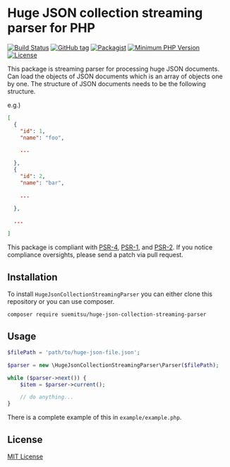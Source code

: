 Huge JSON collection streaming parser for PHP
=============================

[![Build Status](https://travis-ci.org/1105-6601/huge-json-collection-streaming-parser.png?branch=master)](https://travis-ci.org/1105-6601/huge-json-collection-streaming-parser)
[![GitHub tag](https://img.shields.io/github/tag/1105-6601/huge-json-collection-streaming-parser.svg?label=latest)](https://packagist.org/packages/suemitsu/huge-json-collection-streaming-parser) 
[![Packagist](https://img.shields.io/packagist/dt/1105-6601/huge-json-collection-streaming-parser.svg)](https://packagist.org/packages/suemitsu/huge-json-collection-streaming-parser)
[![Minimum PHP Version](http://img.shields.io/badge/php-%3E%3D%207.0-8892BF.svg)](https://php.net/)
[![License](https://img.shields.io/packagist/l/1105-6601/huge-json-collection-streaming-parser.svg)](https://packagist.org/packages/suemitsu/huge-json-collection-streaming-parser)

This package is streaming parser for processing huge JSON documents.
Can load the objects of JSON documents which is an array of objects one by one.
The structure of JSON documents needs to be the following structure.

e.g.)

```json
[
  {
    "id": 1,
    "name": "foo",

    ...

  },
  {
    "id": 2,
    "name": "bar",

    ...

  },

  ...

]
```

This package is compliant with [PSR-4](http://www.php-fig.org/psr/4/), [PSR-1](http://www.php-fig.org/psr/1/), and
[PSR-2](http://www.php-fig.org/psr/2/).
If you notice compliance oversights, please send a patch via pull request.


Installation
-----

To install `HugeJsonCollectionStreamingParser` you can either clone this repository or you can use composer.

```
composer require suemitsu/huge-json-collection-streaming-parser
```


Usage
-----

```php
$filePath = 'path/to/huge-json-file.json';

$parser = new \HugeJsonCollectionStreamingParser\Parser($filePath);

while ($parser->next()) {
    $item = $parser->current();

    // do anything...
}
```

There is a complete example of this in `example/example.php`.


License
-------

[MIT License](http://mit-license.org/)
